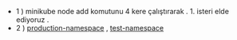 - 1 ) minikube node add komutunu 4 kere çalıştırarak . 1. isteri elde ediyoruz .
- 2 ) [production-namespace](https://github.com/emirhandogandemir/Kubernetes-Notlar/blob/master/Proje/solution/production-namespace.yaml) , [test-namespace](https://github.com/emirhandogandemir/Kubernetes-Notlar/blob/master/Proje/solution/test-namespace.yaml)
